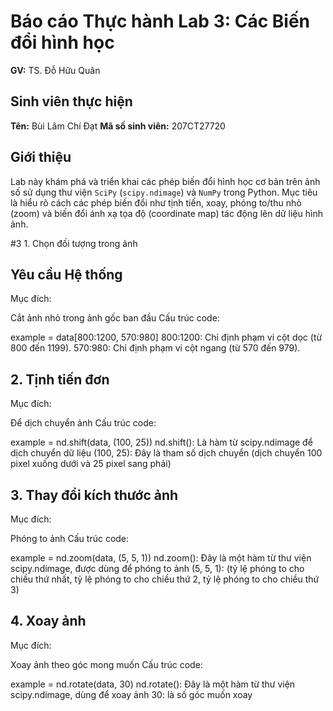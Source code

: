 # Báo cáo Thực hành Lab 3: Các Biến đổi hình học

**GV:** TS. Đỗ Hữu Quân

## Sinh viên thực hiện
**Tên:** Bùi Lâm Chí Đạt
**Mã số sinh viên:** 207CT27720

## Giới thiệu
Lab này khám phá và triển khai các phép biến đổi hình học cơ bản trên ảnh số sử dụng thư viện `SciPy` (`scipy.ndimage`) và `NumPy` trong Python. Mục tiêu là hiểu rõ cách các phép biến đổi như tịnh tiến, xoay, phóng to/thu nhỏ (zoom) và biến đổi ánh xạ tọa độ (coordinate map) tác động lên dữ liệu hình ảnh.


#3 1. Chọn đối tượng trong ảnh
 
## Yêu cầu Hệ thống
Mục đích:

Cắt ảnh nhỏ trong ảnh gốc ban đầu
Cấu trúc code:

example = data[800:1200, 570:980]
800:1200: Chỉ định phạm vi cột dọc (từ 800 đến 1199).
570:980: Chỉ định phạm vi cột ngang (từ 570 đến 979).

## 2. Tịnh tiến đơn
Mục đích:

Để dịch chuyển ảnh
Cấu trúc code:

example = nd.shift(data, (100, 25))
nd.shift(): Là hàm từ scipy.ndimage để dịch chuyển dữ liệu
(100, 25): Đây là tham số dịch chuyển (dịch chuyển 100 pixel xuống dưới và 25 pixel sang phải)

## 3. Thay đổi kích thước ảnh
Mục đích:

Phóng to ảnh
Cấu trúc code:

example = nd.zoom(data, (5, 5, 1))
nd.zoom(): Đây là một hàm từ thư viện scipy.ndimage, được dùng để phóng to ảnh
(5, 5, 1): (tỷ lệ phóng to cho chiều thứ nhất, tỷ lệ phóng to cho chiều thứ 2, tỷ lệ phóng to cho chiều thứ 3)

## 4. Xoay ảnh
Mục đích:

Xoay ảnh theo góc mong muốn
Cấu trúc code:

example = nd.rotate(data, 30)
nd.rotate(): Đây là một hàm từ thư viện scipy.ndimage, dùng để xoay ảnh
30: là số góc muốn xoay
